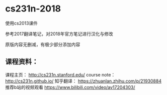 # cs231n-2018

使用cs2013课件

参考2017翻译笔记，对2018年官方笔记进行汉化与修改

原版内容无删减，有极少部分添加内容

## 课程资料：
课程主页： http://cs231n.stanford.edu/
course note： http://cs231n.github.io/
知乎翻译： https://zhuanlan.zhihu.com/p/21930884
推荐b站的视频观看  https://www.bilibili.com/video/av17204303/

